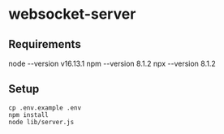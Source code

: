 # websocket-server
## Requirements
node --version v16.13.1
npm --version 8.1.2
npx --version 8.1.2

## Setup
```
cp .env.example .env
npm install
node lib/server.js
```
